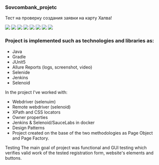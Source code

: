 ### Sovcombank_projetc
Тест на проверку создания заявки на карту Халва!

![](https://fs.getcourse.ru/fileservice/file/download/a/159627/sc/382/h/5bd0eebcc3905821fec61d8c0c44ce8f.png)
![](https://fs.getcourse.ru/fileservice/file/download/a/159627/sc/163/h/f781569bb3df25f16f9c84d3307fb274.png)
![](https://fs.getcourse.ru/fileservice/file/download/a/159627/sc/273/h/0e0dd7da86f0500b69c2dba32af2617f.png)
![](https://fs.getcourse.ru/fileservice/file/download/a/159627/sc/226/h/2c70fbe90e3ab7e01bfb0f40377519c1.png)
![](https://fs.getcourse.ru/fileservice/file/download/a/159627/sc/244/h/d044238683b3e8dad15ffb7060ee5c9c.png)
![](https://fs.getcourse.ru/fileservice/file/download/a/159627/sc/179/h/00b2b6a41783dd126ef5b15de31c9e08.png)
![](https://fs.getcourse.ru/fileservice/file/download/a/159627/sc/135/h/54c3bb650bb68d170c809e5c8b1f1620.png)
![](https://fs.getcourse.ru/fileservice/file/download/a/159627/sc/471/h/af8dac704b92a8bcdc35b6bad6e68a0b.png)

### Project is implemented such as technologies and libraries as:

* Java
* Gradle
* JUnit5
* Allure Reports (logs, screenshot, video)
* Selenide
* Jenkins
* Selenoid

In the project I've worked with:

* Webdriver (selenuim)
* Remote webdriver (selenoid)
* XPath and CSS locators
* Owner properties
* Jenkins & Selenoid/SauceLabs in docker
* Design Patterns
* Project created on the base of the two methodologies as Page Object and Page Factory.

Testing The main goal of project was functional and GUI testing which verifies valid work of the tested registration form, website's elements and buttons. 

